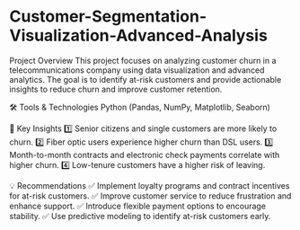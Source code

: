 # Customer-Segmentation-Visualization-Advanced-Analysis
Project Overview
This project focuses on analyzing customer churn in a telecommunications company using data visualization and advanced analytics. The goal is to identify at-risk customers and provide actionable insights to reduce churn and improve customer retention.

🛠️ Tools & Technologies
Python (Pandas, NumPy, Matplotlib, Seaborn)

📌 Key Insights
1️⃣ Senior citizens and single customers are more likely to churn.
2️⃣ Fiber optic users experience higher churn than DSL users.
3️⃣ Month-to-month contracts and electronic check payments correlate with higher churn.
4️⃣ Low-tenure customers have a higher risk of leaving.

💡 Recommendations
✅ Implement loyalty programs and contract incentives for at-risk customers.
✅ Improve customer service to reduce frustration and enhance support.
✅ Introduce flexible payment options to encourage stability.
✅ Use predictive modeling to identify at-risk customers early.
